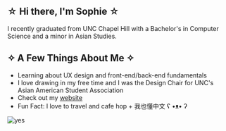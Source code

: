 ## ☆ Hi there, I'm Sophie ☆

I recently graduated from UNC Chapel Hill with a Bachelor's in Computer Science and a minor in Asian Studies.

## ✧ A Few Things About Me ✧

- Learning about UX design and front-end/back-end fundamentals
- I love drawing in my free time and I was the Design Chair for UNC's Asian American Student Association
- Check out my [website](https://ssun00.wixsite.com/my-site)
- Fun Fact: I love to travel and cafe hop + 我也懂中文 ʕ •ᴥ• ʔ	

![yes](https://i.pinimg.com/originals/de/2c/0f/de2c0f5ad5033b598b91510142ca88c4.gif)

<!--
**ssun00/ssun00** is a ✨ _special_ ✨ repository because its `README.md` (this file) appears on your GitHub profile.
-->
